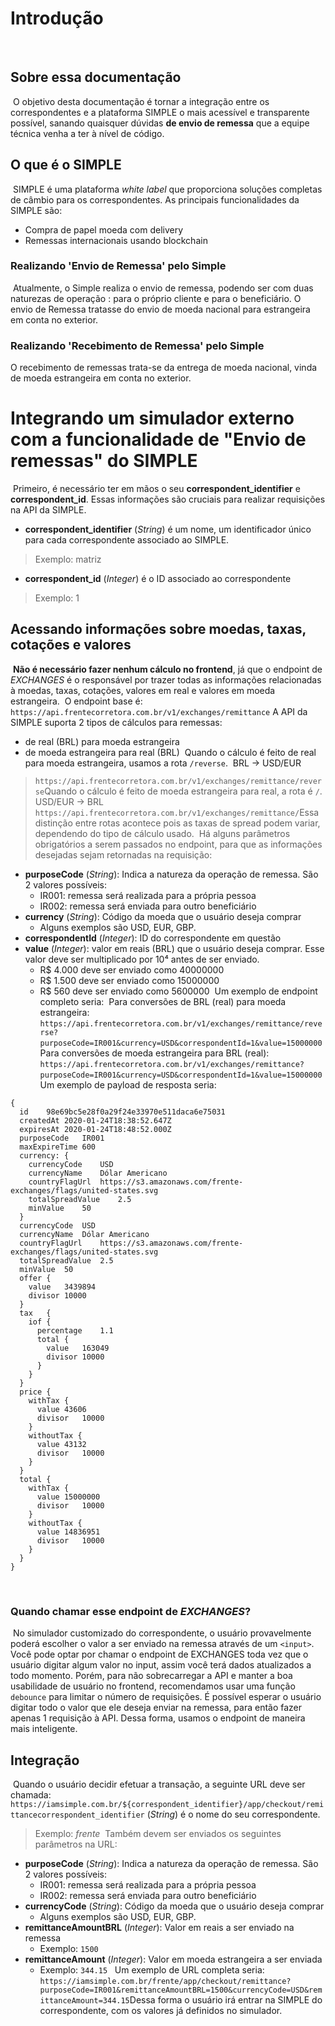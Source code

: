 # Introdução
​
## Sobre essa documentação
​
O objetivo desta documentação é tornar a integração entre os correspondentes e a plataforma SIMPLE o mais acessível e transparente possível, sanando quaisquer dúvidas **de envio de remessa** que a equipe técnica venha a ter à nível de código.
​
## O que é o SIMPLE
​
SIMPLE é uma plataforma _white label_ que proporciona soluções completas de câmbio para os correspondentes. As principais funcionalidades da SIMPLE são:
​
- Compra de papel moeda com delivery
- Remessas internacionais usando blockchain
​
### Realizando 'Envio de Remessa' pelo Simple
​
Atualmente, o Simple realiza o envio de remessa, podendo ser com duas naturezas de operação : para o próprio cliente e para o beneficiário.
O envio de Remessa tratasse do envio de moeda nacional para estrangeira em conta no exterior.
​
### Realizando 'Recebimento de Remessa' pelo Simple
O recebimento de remessas trata-se da entrega de moeda nacional, vinda de moeda estrangeira em conta no exterior.
​
# Integrando um simulador externo com a funcionalidade de "Envio de remessas" do SIMPLE
​
Primeiro, é necessário ter em mãos o seu **correspondent_identifier** e **correspondent_id**. Essas informações são cruciais para realizar requisições na API da SIMPLE.
​
- **correspondent_identifier** (_String_) é um nome, um identificador único para cada correspondente associado ao SIMPLE.
​
> Exemplo: matriz
​
- **correspondent_id** (_Integer_) é o ID associado ao correspondente
​
> Exemplo: 1
​
## Acessando informações sobre moedas, taxas, cotações e valores
​
**Não é necessário fazer nenhum cálculo no frontend**, já que o endpoint de _EXCHANGES_ é o responsável por trazer todas as informações relacionadas à moedas, taxas, cotações, valores em real e valores em moeda estrangeira.
​
O endpoint base é:
​
`https://api.frentecorretora.com.br/v1/exchanges/remittance`
​
A API da SIMPLE suporta 2 tipos de cálculos para remessas:
​
- de real (BRL) para moeda estrangeira
- de moeda estrangeira para real (BRL)
​
Quando o cálculo é feito de real para moeda estrangeira, usamos a rota `/reverse`.
​
 BRL -> USD/EUR
> `https://api.frentecorretora.com.br/v1/exchanges/remittance/reverse`
​
Quando o cálculo é feito de moeda estrangeira para real, a rota é `/`.
​
USD/EUR -> BRL
> `https://api.frentecorretora.com.br/v1/exchanges/remittance/`
​
Essa distinção entre rotas acontece pois as taxas de spread podem variar, dependendo do tipo de cálculo usado.
​
Há alguns parâmetros obrigatórios a serem passados no endpoint, para que as informações desejadas sejam retornadas na requisição:
​
- **purposeCode**	(_String_): Indica a natureza da operação de remessa. São 2 valores possíveis:
  - IR001: remessa será realizada para a própria pessoa
  - IR002: remessa será enviada para outro beneficiário
​
- **currency** (_String_): Código da moeda que o usuário deseja comprar
  - Alguns exemplos são USD, EUR, GBP.
​
- **correspondentId**	(_Integer_): ID do correspondente em questão
​
- **value**	(_Integer_): valor em reais (BRL) que o usuário deseja comprar. Esse valor deve ser multiplicado por 10⁴ antes de ser enviado.
  - R$ 4.000 deve ser enviado como 40000000
  - R$ 1.500 deve ser enviado como 15000000
  - R$ 560 deve ser enviado como 5600000
​
Um exemplo de endpoint completo seria:
​
Para conversões de BRL (real) para moeda estrangeira:
​
`https://api.frentecorretora.com.br/v1/exchanges/remittance/reverse?purposeCode=IR001&currency=USD&correspondentId=1&value=15000000`
​
Para conversões de moeda estrangeira para BRL (real):
​
`https://api.frentecorretora.com.br/v1/exchanges/remittance?purposeCode=IR001&currency=USD&correspondentId=1&value=15000000`
​
Um exemplo de payload de resposta seria:
​
```
{
  id	98e69bc5e28f0a29f24e33970e511daca6e75031
  createdAt	2020-01-24T18:38:52.647Z
  expiresAt	2020-01-24T18:48:52.000Z
  purposeCode	IR001
  maxExpireTime	600
  currency: {
    currencyCode	USD
    currencyName	Dólar Americano
    countryFlagUrl	https://s3.amazonaws.com/frente-exchanges/flags/united-states.svg
    totalSpreadValue	2.5
    minValue	50
  }
  currencyCode	USD
  currencyName	Dólar Americano
  countryFlagUrl	https://s3.amazonaws.com/frente-exchanges/flags/united-states.svg
  totalSpreadValue	2.5
  minValue	50
  offer	{
    value	3439894
    divisor	10000
  }
  tax	{
    iof {
      percentage	1.1
      total	{
        value	163049
        divisor	10000
      }
    }
  }
  price	{
    withTax	{
      value	43606
      divisor	10000
    }
    withoutTax {
      value	43132
      divisor	10000
    }
  }
  total	{
    withTax	{
      value	15000000
      divisor	10000
    }
    withoutTax {
      value	14836951
      divisor	10000
    }
  }
}
```
​
### Quando chamar esse endpoint de *EXCHANGES*?
​
No simulador customizado do correspondente, o usuário provavelmente poderá escolher o valor a ser enviado na remessa através de um `<input>`. Você pode optar por chamar o endpoint de EXCHANGES toda vez que o usuário digitar algum valor no input, assim você terá dados atualizados a todo momento. Porém, para não sobrecarregar a API e manter a boa usabilidade de usuário no frontend, recomendamos usar uma função `debounce` para limitar o número de requisições. É possível esperar o usuário digitar todo o valor que ele deseja enviar na remessa, para então fazer apenas 1 requisição à API. Dessa forma, usamos o endpoint de maneira mais inteligente.
​
## Integração
​
Quando o usuário decidir efetuar a transação, a seguinte URL deve ser chamada:
​
`https://iamsimple.com.br/${correspondent_identifier}/app/checkout/remittance`
​
`correspondent_identifier` (_String_) é o nome do seu correspondente.
​
> Exemplo: *frente*
​
Também devem ser enviados os seguintes parâmetros na URL:
​
- **purposeCode**	(_String_): Indica a natureza da operação de remessa. São 2 valores possíveis:
  - IR001: remessa será realizada para a própria pessoa
  - IR002: remessa será enviada para outro beneficiário
​
- **currencyCode** (_String_): Código da moeda que o usuário deseja comprar
  - Alguns exemplos são USD, EUR, GBP.
​
- **remittanceAmountBRL** (_Integer_): Valor em reais a ser enviado na remessa
  - Exemplo: `1500`
​
- **remittanceAmount** (_Integer_): Valor em moeda estrangeira a ser enviada
  - Exemplo: `344.15`
​
​
Um exemplo de URL completa seria:
​
`https://iamsimple.com.br/frente/app/checkout/remittance?purposeCode=IR001&remittanceAmountBRL=1500&currencyCode=USD&remittanceAmount=344.15`
​
Dessa forma o usuário irá entrar na SIMPLE do correspondente, com os valores já definidos no simulador.
